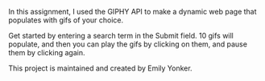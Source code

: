 In this assignment, I used the GIPHY API to make a dynamic web page that populates with gifs of your choice. 

Get started by entering a search term in the Submit field. 10 gifs will populate, and then you can play the gifs by clicking on them, and pause them by clicking again.


This project is maintained and created by Emily Yonker.